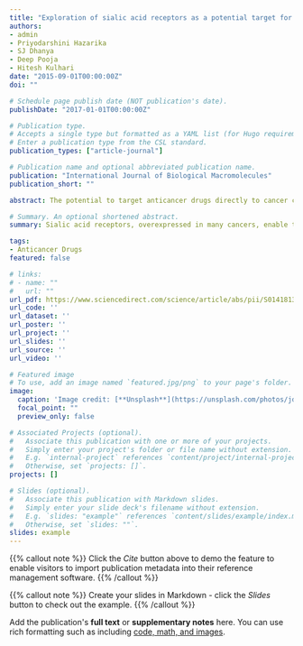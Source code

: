 ```yaml
---
title: "Exploration of sialic acid receptors as a potential target for cancer treatment: A comprehensive review"
authors:
- admin
- Priyodarshini Hazarika
- SJ Dhanya
- Deep Pooja
- Hitesh Kulhari
date: "2015-09-01T00:00:00Z"
doi: ""

# Schedule page publish date (NOT publication's date).
publishDate: "2017-01-01T00:00:00Z"

# Publication type.
# Accepts a single type but formatted as a YAML list (for Hugo requirements).
# Enter a publication type from the CSL standard.
publication_types: ["article-journal"]

# Publication name and optional abbreviated publication name.
publication: "International Journal of Biological Macromolecules"
publication_short: ""

abstract: The potential to target anticancer drugs directly to cancer cells is the most difficult challenge in the current scenario. Progressive works are being done on multifarious receptors and are on the horizon, expected to facilitate tailored treatment for cancer. Among several receptors, one is the sialic acid (SA) receptor by which cancer cells can be targeted directly as hyper sialylation is one of the most distinguishing characteristics of cancer cells. SA receptors have shown tremendous potential for tumor targeting because of their elevated expression in a range of human malignancies including prostate, breast, gastric cells, myeloid leukemia, liver, etc. This article reviews the overexpression of SA receptors in various tumors and diverse strategies for targeting these receptors to deliver drugs, enzymes, and genes for therapeutic applications. It also summarizes the diagnostic applications of SA-grafted nanoparticles for imaging various SA-overexpressing cancer cells and technological advances that are propelling sialic acid to the forefront of cancer therapy.

# Summary. An optional shortened abstract.
summary: Sialic acid receptors, overexpressed in many cancers, enable targeted drug, enzyme, and gene delivery, with advancing nanoparticle technologies enhancing therapeutic and diagnostic cancer applications.

tags:
- Anticancer Drugs
featured: false

# links:
# - name: ""
#   url: ""
url_pdf: https://www.sciencedirect.com/science/article/abs/pii/S014181302305314X
url_code: ''
url_dataset: ''
url_poster: ''
url_project: ''
url_slides: ''
url_source: ''
url_video: ''

# Featured image
# To use, add an image named `featured.jpg/png` to your page's folder. 
image:
  caption: 'Image credit: [**Unsplash**](https://unsplash.com/photos/jdD8gXaTZsc)'
  focal_point: ""
  preview_only: false

# Associated Projects (optional).
#   Associate this publication with one or more of your projects.
#   Simply enter your project's folder or file name without extension.
#   E.g. `internal-project` references `content/project/internal-project/index.md`.
#   Otherwise, set `projects: []`.
projects: []

# Slides (optional).
#   Associate this publication with Markdown slides.
#   Simply enter your slide deck's filename without extension.
#   E.g. `slides: "example"` references `content/slides/example/index.md`.
#   Otherwise, set `slides: ""`.
slides: example
---
```


{{% callout note %}}
Click the *Cite* button above to demo the feature to enable visitors to import publication metadata into their reference management software.
{{% /callout %}}

{{% callout note %}}
Create your slides in Markdown - click the *Slides* button to check out the example.
{{% /callout %}}

Add the publication's **full text** or **supplementary notes** here. You can use rich formatting such as including [code, math, and images](https://docs.hugoblox.com/content/writing-markdown-latex/).
